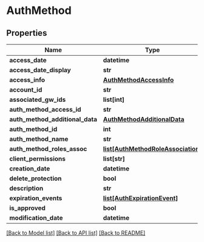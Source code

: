 # AuthMethod

## Properties
Name | Type | Description | Notes
------------ | ------------- | ------------- | -------------
**access_date** | **datetime** |  | [optional] 
**access_date_display** | **str** |  | [optional] 
**access_info** | [**AuthMethodAccessInfo**](AuthMethodAccessInfo.md) |  | [optional] 
**account_id** | **str** |  | [optional] 
**associated_gw_ids** | **list[int]** |  | [optional] 
**auth_method_access_id** | **str** |  | [optional] 
**auth_method_additional_data** | [**AuthMethodAdditionalData**](AuthMethodAdditionalData.md) |  | [optional] 
**auth_method_id** | **int** |  | [optional] 
**auth_method_name** | **str** |  | [optional] 
**auth_method_roles_assoc** | [**list[AuthMethodRoleAssociation]**](AuthMethodRoleAssociation.md) |  | [optional] 
**client_permissions** | **list[str]** |  | [optional] 
**creation_date** | **datetime** |  | [optional] 
**delete_protection** | **bool** |  | [optional] 
**description** | **str** |  | [optional] 
**expiration_events** | [**list[AuthExpirationEvent]**](AuthExpirationEvent.md) |  | [optional] 
**is_approved** | **bool** |  | [optional] 
**modification_date** | **datetime** |  | [optional] 

[[Back to Model list]](../README.md#documentation-for-models) [[Back to API list]](../README.md#documentation-for-api-endpoints) [[Back to README]](../README.md)


